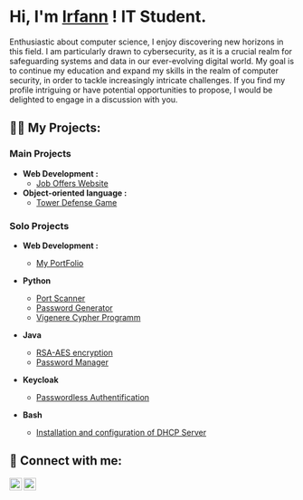 <h1>Hi, I'm <a href="https://github.com/irfann95">Irfann</a> ! IT Student.</h1>
Enthusiastic about computer science, I enjoy discovering new horizons in this field. I am particularly drawn to cybersecurity, as it is a crucial realm for safeguarding systems and data in our ever-evolving digital world. My goal is to continue my education and expand my skills in the realm of computer security, in order to tackle increasingly intricate challenges. If you find my profile intriguing or have potential opportunities to propose, I would be delighted to engage in a discussion with you.
<h2>👨‍💻 My Projects:</h2>

<h3>Main Projects</h3>

- <b>Web Development :</b>
  - [Job Offers Website](https://github.com/Irfann95/Job_board)
- <b>Object-oriented language : </b>
  - [Tower Defense Game](https://github.com/Irfann95/Tower_Defense_Game)

<h3>Solo Projects</h3>



- <b>Web Development :</b>
  - [My PortFolio](https://github.com/Irfann95/Portfolio)
  
- <b>Python</b>
  - [Port Scanner](https://github.com/Irfann95/scanner_port)
  - [Password Generator](https://github.com/Irfann95/password_generator)
  - [Vigenere Cypher Programm](https://github.com/Irfann95/vigenere_cipher)

- <b>Java</b>
  - [RSA-AES encryption](https://github.com/Irfann95/RSA-AES_encryption)
  - [Password Manager](https://github.com/Irfann95/Password_Manager)
- <b>Keycloak</b>
  - [Passwordless Authentification](https://github.com/Irfann95/Passwordless_Authentication)
- <b>Bash</b>
    - [Installation and configuration of DHCP Server](https://github.com/Irfann95/DHCP_server)


<h2> 🤳 Connect with me:</h2>


[<img align="left" alt="JoshMadakor | Twitter" width="22px" src="https://cdn.jsdelivr.net/npm/simple-icons@v3/icons/twitter.svg" />][twitter]
[<img align="left" alt="JoshMadakor | LinkedIn" width="22px" src="https://cdn.jsdelivr.net/npm/simple-icons@v3/icons/linkedin.svg" />][linkedin]


[twitter]: https://twitter.com/as95_irfann
[linkedin]: https://linkedin.com/in/irfann-assana
